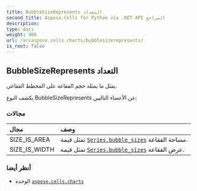 ```yaml
---
title: BubbleSizeRepresents التعداد
second_title: Aspose.Cells for Python via .NET API المراجع
description:
type: docs
weight: 400
url: /ar/aspose.cells.charts/bubblesizerepresents/
is_root: false
---
```

##  BubbleSizeRepresents التعداد
يمثل ما يمثله حجم الفقاعة على المخطط الفقاعي.



يكشف النوع BubbleSizeRepresents عن الأعضاء التاليين:

###  مجالات
| مجال| وصف|
| :- | :- |
| SIZE_IS_AREA | تمثل قيمة [`Series.bubble_sizes`](/cells/python-net/ar/aspose.cells.charts/series#bubble_sizes) مساحة الفقاعة.|
| SIZE_IS_WIDTH | تمثل قيمة [`Series.bubble_sizes`](/cells/python-net/ar/aspose.cells.charts/series#bubble_sizes) عرض الفقاعة.|



###  أنظر أيضا
* الوحدة [`aspose.cells.charts`](..)

